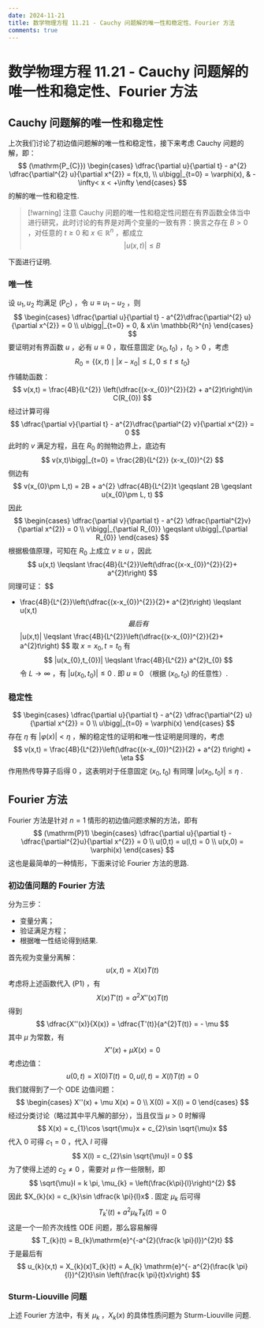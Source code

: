 ```yaml
---
date: 2024-11-21
title: 数学物理方程 11.21 - Cauchy 问题解的唯一性和稳定性、Fourier 方法
comments: true
---
```


# 数学物理方程 11.21 - Cauchy 问题解的唯一性和稳定性、Fourier 方法

## Cauchy 问题解的唯一性和稳定性

上次我们讨论了初边值问题解的唯一性和稳定性，接下来考虑 Cauchy 问题的解，即：
$$
(\mathrm{P_{C}})
\begin{cases}
\dfrac{\partial u}{\partial t} - a^{2} \dfrac{\partial^{2} u}{\partial x^{2}} = f(x,t),  \\
u\bigg|_{t=0} = \varphi(x),  & -\infty< x < +\infty
\end{cases}
$$
的解的唯一性和稳定性.

>[!warning] 注意
>Cauchy 问题的唯一性和稳定性问题在有界函数全体当中进行研究，此时讨论的有界是对两个变量的一致有界：换言之存在 $B>0$ ，对任意的 $t \geqslant 0$ 和 $x\in \mathbb{R}^{n}$ ，都成立
>$$ |u(x,t)| \leqslant B $$

下面进行证明.

### 唯一性

设 $u_{1},u_{2}$ 均满足 $(\mathrm{P_{C}})$ ，令 $u\equiv u_{1} - u_{2}$ ，则
$$
\begin{cases}
\dfrac{\partial u}{\partial t} - a^{2}\dfrac{\partial^{2} u}{\partial x^{2}} = 0 \\
u\bigg|_{t=0} = 0, & x\in \mathbb{R}^{n}
\end{cases}
$$
要证明对有界函数 $u$ ，必有 $u\equiv 0$ ，取任意固定 $(x_{0},t_{0})$ ，$t_{0}>0$ ，考虑
$$
R_{0} = \left\lbrace (x,t)\mid |x-x_{0}| \leqslant L, 0 \leqslant t \leqslant t_{0}\right\rbrace
$$
作辅助函数：
$$
v(x,t) = \frac{4B}{L^{2}} \left(\dfrac{(x-x_{0})^{2}}{2} + a^{2}t\right)\in C(R_{0})
$$
经过计算可得
$$
\dfrac{\partial v}{\partial t} - a^{2}\dfrac{\partial^{2} v}{\partial x^{2}} = 0
$$
此时的 $v$ 满足方程，且在 $R_{0}$ 的抛物边界上，底边有
$$
v(x,t)\bigg|_{t=0} = \frac{2B}{L^{2}} (x-x_{0})^{2}
$$
侧边有
$$
v(x_{0}\pm L,t) = 2B + a^{2} \dfrac{4B}{L^{2}}t \geqslant 2B \geqslant u(x_{0}\pm L, t)
$$
因此
$$
\begin{cases}
\dfrac{\partial v}{\partial t} - a^{2} \dfrac{\partial^{2}v}{\partial x^{2}} = 0 \\
v\bigg|_{\partial R_{0}} \geqslant u\bigg|_{\partial R_{0}}
\end{cases}
$$
根据极值原理，可知在 $R_{0}$ 上成立 $v \geqslant u$ ，因此
$$
u(x,t) \leqslant \frac{4B}{L^{2}}\left(\dfrac{(x-x_{0})^{2}}{2}+ a^{2}t\right)
$$
同理可证：
$$
- \frac{4B}{L^{2}}\left(\dfrac{(x-x_{0})^{2}}{2}+ a^{2}t\right) \leqslant u(x,t)
$$
最后有
$$
|u(x,t)| \leqslant \frac{4B}{L^{2}}\left(\dfrac{(x-x_{0})^{2}}{2}+ a^{2}t\right)
$$
取 $x = x_{0},t = t_{0}$ 有
$$
|u(x_{0},t_{0})| \leqslant \frac{4B}{L^{2}} a^{2}t_{0}
$$
令 $L\to \infty$ ，有 $|u(x_{0},t_{0})|\leqslant 0$ . 即 $u\equiv 0$ （根据 $(x_{0},t_{0})$ 的任意性）.

### 稳定性

$$
\begin{cases}
\dfrac{\partial u}{\partial t} - a^{2} \dfrac{\partial^{2} u}{\partial x^{2}} = 0 \\
u\bigg|_{t=0} = \varphi(x)
\end{cases}
$$
存在 $\eta$ 有 $|\varphi(x)|<\eta$ ，解的稳定性的证明和唯一性证明是同理的，考虑
$$
v(x,t) = \frac{4B}{L^{2}}\left(\dfrac{(x-x_{0})^{2}}{2} + a^{2} t\right) + \eta
$$
作用热传导算子后得 $0$ ，这表明对于任意固定 $(x_{0},t_{0})$ 有同理 $|u(x_{0},t_{0})|\leqslant \eta$ .

## Fourier 方法

Fourier 方法是针对 $n=1$ 情形的初边值问题求解的方法，即有
$$
(\mathrm{P}1)
\begin{cases}
\dfrac{\partial u}{\partial t} - \dfrac{\partial^{2}u}{\partial x^{2}} = 0 \\
u(0,t) = u(l,t) = 0 \\
u(x,0) = \varphi(x)
\end{cases}
$$
这也是最简单的一种情形，下面来讨论 Fourier 方法的思路. 


### 初边值问题的 Fourier 方法

分为三步：
- 变量分离；
- 验证满足方程；
- 根据唯一性结论得到结果.

首先视为变量分离解：
$$
u(x,t) = X(x)T(t)
$$
考虑将上述函数代入 $(\mathrm{P}1)$ ，有
$$
X(x)T'(t) = a^{2}X''(x) T(t)
$$
得到
$$
\dfrac{X''(x)}{X(x)} = \dfrac{T'(t)}{a^{2}T(t)} = - \mu
$$
其中 $\mu$ 为常数，有
$$
X''(x) + \mu X(x) = 0
$$
考虑边值：
$$
u(0,t) = X(0)T(t) = 0, u(l,t) = X(l)T(t) = 0
$$
我们就得到了一个 ODE 边值问题：
$$
\begin{cases}
X''(x) + \mu X(x) = 0 \\
X(0) = X(l) = 0
\end{cases}
$$
经过分类讨论（略过其中平凡解的部分），当且仅当 $\mu>0$ 时解得
$$
X(x) = c_{1}\cos \sqrt{\mu}x + c_{2}\sin \sqrt{\mu}x
$$
代入 $0$ 可得 $c_{1} = 0$ ，代入 $l$ 可得
$$
X(l) = c_{2}\sin \sqrt{\mu}l = 0
$$
为了使得上述的 $c_{2}\neq 0$ ，需要对 $\mu$ 作一些限制，即
$$
\sqrt{\mu}l = k \pi, \mu_{k} = \left(\frac{k\pi}{l}\right)^{2}
$$
因此 $X_{k}(x) = c_{k}\sin \dfrac{k \pi}{l}x$ . 固定 $\mu_{k}$ 后可得
$$
T_{k}'(t) + a^{2}\mu_{k} T_{k}(t) = 0
$$
这是一个一阶齐次线性 ODE 问题，那么容易解得
$$
T_{k}(t) = B_{k}\mathrm{e}^{-a^{2}(\frac{k \pi}{l})^{2}t}
$$
于是最后有
$$
u_{k}(x,t) = X_{k}(x)T_{k}(t) = A_{k} \mathrm{e}^{- a^{2}(\frac{k \pi}{l})^{2}t}\sin \left(\frac{k \pi}{t}x\right)
$$


### Sturm-Liouville 问题

上述 Fourier 方法中，有关 $\mu_{k}$ ，$X_{k}(x)$ 的具体性质问题为 Sturm-Liouville 问题.




